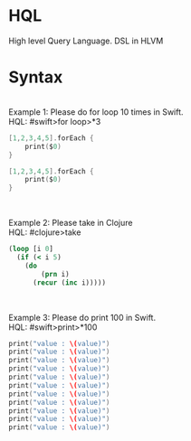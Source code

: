 # HQL
High level Query Language. DSL in HLVM

# Syntax
<br>
Example 1: Please do for loop 10 times in Swift.
<br>HQL: #swift>for loop>*3
<br>
    
```swift
[1,2,3,4,5].forEach {
    print($0)
}

[1,2,3,4,5].forEach {
    print($0)
}
```
<br>

Example 2: Please take in Clojure
<br>HQL: #clojure>take
<br>

```clojure
(loop [i 0]
  (if (< i 5)
    (do 
   		(prn i)
      (recur (inc i)))))
```
<br>

Example 3: Please do print 100 in Swift.
<br>HQL: #swift>print>*100
<br>

```swift
print("value : \(value)")
print("value : \(value)")
print("value : \(value)")
print("value : \(value)")
print("value : \(value)")
print("value : \(value)")
print("value : \(value)")
print("value : \(value)")
print("value : \(value)")
print("value : \(value)")
print("value : \(value)")
```
